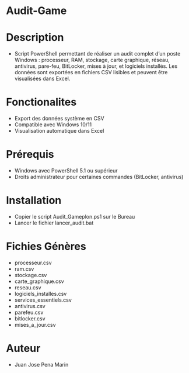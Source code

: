 # Audit-Game

# Description 
- Script PowerShell permettant de réaliser un audit complet d’un poste Windows : processeur, RAM, stockage, carte graphique, réseau, antivirus, pare-feu, BitLocker, mises à jour, et logiciels installés. Les  données sont exportées en fichiers CSV lisibles et peuvent être visualisées dans Excel.
# Fonctionalites 
- Export des données système en CSV
- Compatible avec Windows 10/11
- Visualisation automatique dans Excel
# Prérequis 
- Windows avec PowerShell 5.1 ou supérieur
- Droits administrateur pour certaines commandes (BitLocker, antivirus)
# Installation
- Copier le script Audit_Gameplon.ps1 sur le Bureau
- Lancer le fichier lancer_audit.bat
# Fichies Génères
- processeur.csv
- ram.csv
- stockage.csv
- carte_graphique.csv
- reseau.csv
- logiciels_installes.csv
- services_essentiels.csv
- antivirus.csv
- parefeu.csv
- bitlocker.csv
- mises_a_jour.csv
# Auteur
- Juan Jose Pena Marin


  




